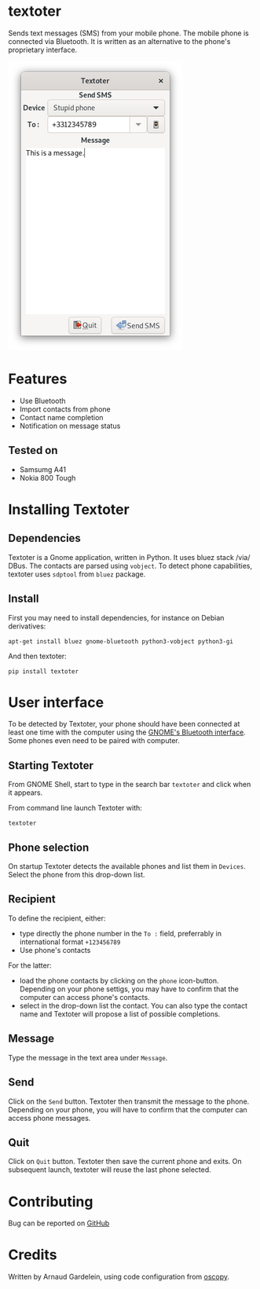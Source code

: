 textoter
========
Sends text messages (SMS) from your mobile phone.
The mobile phone is connected via Bluetooth.
It is written as an alternative to the phone's proprietary interface.

![Screenshot](screenshot.png "Screenshot")

Features
========
* Use Bluetooth
* Import contacts from phone
* Contact name completion
* Notification on message status

Tested on
---------
* Samsumg A41
* Nokia 800 Tough

Installing Textoter
===================
Dependencies
------------
Textoter is a Gnome application, written in Python. It uses bluez stack /via/ DBus. The contacts are parsed using `vobject`.
To detect phone capabilities, textoter uses `sdptool` from `bluez` package.

Install
-------
First you may need to install dependencies, for instance on Debian derivatives:

    apt-get install bluez gnome-bluetooth python3-vobject python3-gi

And then textoter:

    pip install textoter

User interface
==============
To be detected by Textoter, your phone should have been connected at least one time with the computer using the [GNOME's Bluetooth interface](https://help.gnome.org/users/gnome-help/stable/bluetooth-connect-device.html.en).
Some phones even need to be paired with computer.

Starting Textoter
-----------------
From GNOME Shell, start to type in the search bar `textoter` and click when it appears.

From command line launch Textoter with:

    textoter

Phone selection
--------------
On startup Textoter detects the available phones and list them in `Devices`.
Select the phone from this drop-down list.

Recipient
---------
To define the recipient, either:
* type directly the phone number in the `To :` field, preferrably in international format `+123456789`
* Use phone's contacts

For the latter:
* load the phone contacts by clicking on the `phone` icon-button. Depending on your phone settigs, you may have to confirm that the computer can access phone's contacts.
* select in the drop-down list the contact. You can also type the contact name and Textoter will propose a list of possible completions.

Message
-------
Type the message in the text area under `Message`.

Send
----
Click on the `Send` button. Textoter then transmit the message to the phone. Depending on your phone, you will have to confirm that the computer can access phone messages.

Quit
----
Click on `Quit` button. Textoter then save the current phone and exits.
On subsequent launch, textoter will reuse the last phone selected.

Contributing
============
Bug can be reported on [GitHub](https://github.com/agardelein/textoter/issues)

Credits
=======
Written by Arnaud Gardelein, using code configuration from [oscopy](https://github.com/agardelein/oscopy).

